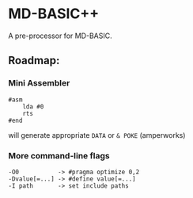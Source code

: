 # MD-BASIC++

A pre-processor for MD-BASIC.

## Roadmap:


### Mini Assembler

    #asm
        lda #0
        rts
    #end

will generate appropriate `DATA` or `& POKE` (amperworks)


### More command-line flags

    -O0           -> #pragma optimize 0,2
    -Dvalue[=...] -> #define value[=...]
    -I path       -> set include paths
    
